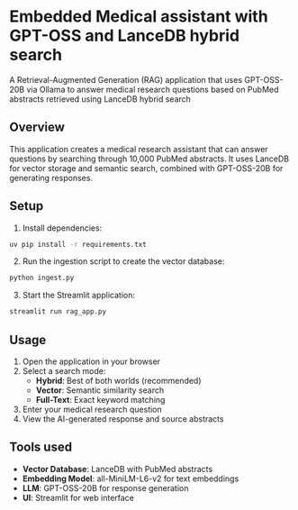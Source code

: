 # Embedded Medical assistant with GPT-OSS and LanceDB hybrid search

A Retrieval-Augmented Generation (RAG) application that uses GPT-OSS-20B via Ollama to answer medical research questions based on PubMed abstracts retrieved using LanceDB hybrid search

## Overview

This application creates a medical research assistant that can answer questions by searching through 10,000 PubMed abstracts. It uses LanceDB for vector storage and semantic search, combined with GPT-OSS-20B for generating responses.

## Setup

1. Install dependencies:
```bash
uv pip install -r requirements.txt
```

2. Run the ingestion script to create the vector database:
```bash
python ingest.py
```

3. Start the Streamlit application:
```bash
streamlit run rag_app.py
```

## Usage

1. Open the application in your browser
2. Select a search mode:
   - **Hybrid**: Best of both worlds (recommended)
   - **Vector**: Semantic similarity search
   - **Full-Text**: Exact keyword matching
3. Enter your medical research question
4. View the AI-generated response and source abstracts

## Tools used

- **Vector Database**: LanceDB with PubMed abstracts
- **Embedding Model**: all-MiniLM-L6-v2 for text embeddings
- **LLM**: GPT-OSS-20B for response generation
- **UI**: Streamlit for web interface
